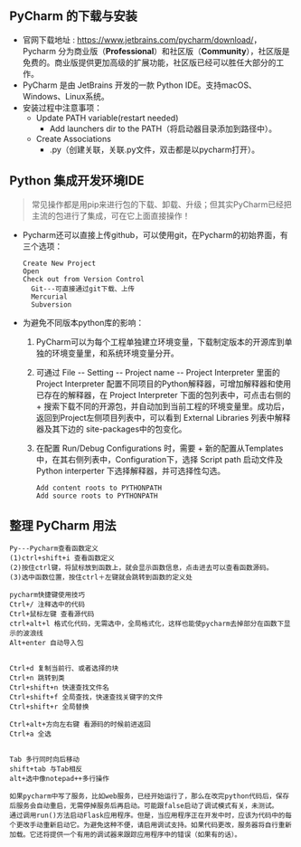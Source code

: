 ## PyCharm 的下载与安装

- 官网下载地址 : <https://www.jetbrains.com/pycharm/download/>，Pycharm 分为商业版（**Professional**）和社区版（**Community**），社区版是免费的。商业版提供更加高级的扩展功能，社区版已经可以胜任大部分的工作。
- PyCharm 是由 JetBrains 开发的一款 Python IDE。支持macOS、Windows、Linux系统。
- 安装过程中注意事项：
  - Update PATH variable(restart needed)
    - Add launchers dir to the PATH（将启动器目录添加到路径中）。
  - Create Associations
    - .py（创建关联，关联.py文件，双击都是以pycharm打开）。

## Python 集成开发环境IDE

> 常见操作都是用pip来进行包的下载、卸载、升级；但其实PyCharm已经把主流的包进行了集成，可在它上面直接操作！

- Pycharm还可以直接上传github，可以使用git，在Pycharm的初始界面，有三个选项：

  ```
  Create New Project
  Open
  Check out from Version Control
  	Git---可直接通过git下载、上传
  	Mercurial
  	Subversion
  ```

- 为避免不同版本python库的影响：

  1. PyCharm可以为每个工程单独建立环境变量，下载制定版本的开源库到单独的环境变量里，和系统环境变量分开。

  2. 可通过 File -- Setting -- Project name -- Project Interpreter 里面的 Project Interpreter 配置不同项目的Python解释器，可增加解释器和使用已存在的解释器，在 Project Interpreter 下面的包列表中，可点击右侧的 + 搜索下载不同的开源包，并自动加到当前工程的环境变量里。成功后，返回到Project左侧项目列表中，可以看到 External Libraries 列表中解释器及其下边的 site-packages中的包变化。

  3. 在配置 Run/Debug Configurations 时，需要 + 新的配置从Templates中，在其右侧列表中，Configuration下，选择 Script path 启动文件及 Python interperter 下选择解释器，并可选择性勾选。

     ```
     Add content roots to PYTHONPATH
     Add source roots to PYTHONPATH
     ```

## 整理 PyCharm 用法

```
Py---Pycharm查看函数定义
(1)ctrl+shift+i 查看函数定义
(2)按住ctrl键，将鼠标放到函数上，就会显示函数信息，点击进去可以查看函数源码。
(3)选中函数位置，按住ctrl＋左键就会跳转到函数的定义处

pycharm快捷键使用技巧
Ctrl+/ 注释选中的代码
Ctrl+鼠标左键 查看源代码
ctrl+alt+l 格式化代码，无需选中，全局格式化，这样也能使pycharm去掉部分在函数下显示的波浪线
Alt+enter 自动导入包


Ctrl+d 复制当前行、或者选择的块
Ctrl+n 跳转到类
Ctrl+shift+n 快速查找文件名
Ctrl+shift+f 全局查找，快速查找关键字的文件
Ctrl+shift+r 全局替换

Ctrl+alt+方向左右键 看源码的时候前进返回
Ctrl+a 全选


Tab 多行同时向后移动
shift+tab 与Tab相反
alt+选中像notepad++多行操作

如果pycharm中写了服务，比如web服务，已经开始运行了，那么在改完python代码后，保存后服务会自动重启，无需停掉服务后再启动。可能跟false启动了调试模式有关，未测试。
通过调用run()方法启动Flask应用程序。但是，当应用程序正在开发中时，应该为代码中的每个更改手动重新启动它。为避免这种不便，请启用调试支持。如果代码更改，服务器将自行重新加载。它还将提供一个有用的调试器来跟踪应用程序中的错误（如果有的话）。
```

